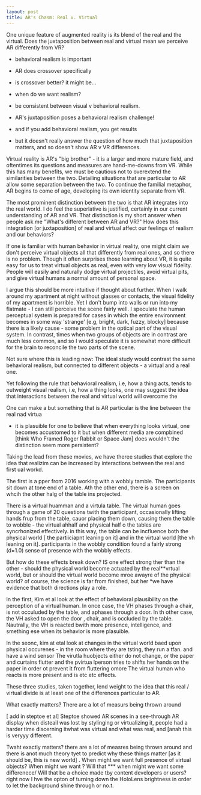 ```yaml
---
layout: post
title: AR's Chasm: Real v. Virtual
---
```

One unique feature of augmented reality is its blend of the real and the virtual.
Does the juxtaposition between real and virtual mean we perceive AR differently from VR?

- behavioral realism is important
- AR does crossover specifically
- is crossover better? it might be...
- when do we want realism?

- be consistent between visual v behavioral realism.

- AR's juxtaposition poses a behavioral realism challenge!
- and if you add behavioral realism, you get results
- but it doesn't really answer the question of how much that juxtaposition matters, and so doesn't show AR v VR differences.

Virtual reality is AR's "big brother" - it is a larger and more mature field, and oftentimes its questions and measures are hand-me-downs from VR.
While this has many benefits, we must be cautious not to overextend the similarities between the two.
Detailing situations that are particular to AR allow some separation between the two.
To continue the familial metaphor, AR begins to come of age, developing its own identity separate from VR.

The most prominent distinction between the two is that AR integrates into the real world.
I do feel the superlative is justified, certainly in our current understanding of AR and VR.
That distinction is my short answer when people ask me "What's different between AR and VR?"
How does this integration [or juxtaposition] of real and virtual affect our feelings of realism and our behaviors?

If one is familiar with human behavior in virtual reality, one might claim we don't perceive virtual objects all that differently from real ones, and so there is no problem.
Though it often surprises those learning about VR, it is quite easy for us to treat virtual objects as real, even with very low visual fidelity.
People will easily and naturally dodge virtual projectiles, avoid virtual pits, and give virtual humans a normal amount of personal space.

I argue this should be more intuitive if thought about further.
When I walk around my apartment at night without glasses or contacts, the visual fidelity of my apartment is horrible.
Yet I don't bump into walls or run into my flatmate - I can still perceive the scene fairly well.
I speculate the human perceptual system is prepared for cases in which the entire environment becomes in some way 'strange' [e.g, bright, dark, fuzzy, blocky] because there is a likely cause - some problem in the optical part of the visual system.
In contrast, times when two groups of objects are in contrast are much less common, and so I would speculate it is somewhat more difficult for the brain to reconcile the two parts of the scene.

Not sure where this is leading now:
The ideal study would contrast the same behavioral realism, but connected to different objects - a virtual and a real one.

Yet following the rule that behavioral realism, i.e, how a thing acts, tends to outweight visual realism, i.e, how a thing looks, one may suggest the idea that interactions between the real and virtual world will overcome the  


One can make a 
but something that is AR particular is the line between the real nad virtua
- it is plasuible for one to believe that when everything looks virtual, one becomes accustomed to it
but when different media are compbined [think Who Framed Roger Rabbit or Space Jam] does wouldn't the distinction seem more persistent?

Taking the lead from these movies, we have theree studies that explore the idea that realizim can be increased by interactions between the real and first ual workd.

The first is a pper from 2016 working with a wobbly tamble.
The participants sit down at tone end of a table.
Ath the other end, there is a screen on whcih the other halg of the table ins projected.

There is a virtual huamman and a virtula table.
The virtual human goes through a game of 20 questions twith the participant, occasionally lifting hands frup from the table, cauor placing them down, causing them the table to wobble - the virtual ahhalf and physical half o the tables are syncrhonized effectively.
in this way, the table can be incfluence both the physical world [ the partiiciapnt leaning on it] and in the virtual world [the vh leaning on it].
participants in the wobbly condition found a fairly strong (d=1.0) sense of presence with the wobbly effects.

But how do these effects break down? IS one effect strong ther than the other - should the physical world become actuated by the real**vrtual world, but or should the virtual world become mroe awayre of the physical world? of course, the science is far from finished, but her *we have evidence that both directions play a role.

In the first, Kim et al look at the effect of behavioral plausibility on the perception of a virtual human.
In once case, the VH phases through a chair, is not occuluded by the table, and aphases through a door.
In th other case, the VH asked to open the door , chair, and is occluded by the table.
Nautrally, the VH is reacted bwith more presence, intelligence, and smething ese when its behavior is more plasuible.

In the seonc, kim at etal look at changes in the virtual world baed upon physical occurenes - in the room where they are tsting, they run a tfan.
and have a wind sensor
The virutla huobjects either do not change, or the paper and curtains flutter and the pvirtua lperson tries to shifts her hands on the paper in order ot prevent it from fluttering omore
The virtual human who reacts is more present and is etc etc effects.

These three studies, taken together, lend weight to the idea that this real / virtual divide is at least one of the differences particular to AR. 

What exactly matters? There are a lot of measurs being thrown around

[ add in steptoe et al] 
Steptoe showed AR scenes in a see-through AR display
when disteail was lost by stylinging or virtualizing it, people had a harder time discerning itwhat was virtual and what was real, and  [anah this is veryyy different.

Twaht exactly matters? there are a lot of measres being thrown around and there is anot much theory tyet to predict why these things matter [as it should be, this is new world]
. When might we want full presence of virtual objects? When might we want ? Will that *** when might we want some differenece/ Will that be a choice made tby content developers or users? right now I hve the opton of turning down the HoloLens brightness in order to let the background shine through or no.t.
